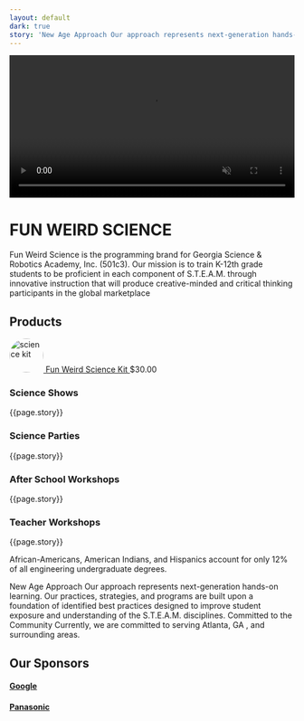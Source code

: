```yaml
---
layout: default
dark: true
story: 'New Age Approach Our approach represents next-generation hands-on learning. Our         practices, strategies, and programs are built upon a foundation of identified              best practices designed'
---
```

<style>
  video{
    display: block;
    width:100%;
    margin:0 auto;
  }
  .thumbnail{
    width:60px;
    border-radius:50%;
  }
  .bold{
    font-style:bold;
  }
  a.product{
    text-decoration:underline;
  }
</style>
<video controls autoplay muted>
  <source src = '{{site.baseurl}}/assets/video.mp4' type = 'video/mp4' >
</video>
<div class = 'main green flex-in'>
  <div class = 'child tripple'>
    <h1>FUN WEIRD SCIENCE</h1>
    <span class = 'border'></span>
    <p>
      Fun Weird Science is the programming brand for Georgia Science & Robotics Academy, Inc. (501c3). Our mission is to train K-12th grade students to be proficient in each component of S.T.E.A.M. through innovative instruction that will produce creative-minded and critical thinking participants in the global marketplace
    </p>
    <h2>Products</h2>
    <div>
      <a class = 'product' href = '{{site.baseurl}}/products/'>
      <img src = '{{site.baseurl}}/assets/kit.jpg' alt = 'science kit' class = 'thumbnail'>
      Fun Weird Science Kit
      </a>
      <span class = 'bold'>$30.00</span>
    </div>
  </div>
</div>
<div class = 'fulls shows'>
  <div class = 'flex-in after'>
    <h3>Science Shows</h3>
  </div>
</div>

<div class = 'dull flex-in'>
  <div class = 'child tripple'>
    <p>{{page.story}}</p>
  </div>
</div>

<div class = 'fulls parties'>
  <div class = 'flex-in after'>
    <h3>Science Parties</h3>
  </div>
</div>

<div class = 'dull flex-in'>
  <div class = 'child tripple'>
    <p>{{page.story}}</p>
  </div>
</div>

<div class = 'fulls workshops'>
  <div class = 'flex-in after'>
    <h3>After School Workshops</h3>
  </div>
</div>

<div class = 'dull flex-in'>
  <div class = 'child tripple'>
    <p>{{page.story}}</p>
  </div>
</div>

<div class = 'fulls teachers'>
  <div class = 'flex-in after'>
    <h3>Teacher Workshops</h3>
  </div>
</div>

<div class = 'dull flex-in'>
  <div class = 'child tripple'>
    <p>{{page.story}}</p>
  </div>
</div>

<div class = 'main flex-in'>
  <div class = 'child tripple'>
    <div class = 'banner'>
      <i class = 'icon icon-qoute' aria-hidden = 'true'></i>
      <p>African-Americans, American Indians, and Hispanics account for only 12% of all engineering undergraduate degrees.</p>
    </div>
    <p>New Age Approach Our approach represents next-generation hands-on learning. Our practices, strategies, and programs are built upon a foundation of identified best practices designed to improve student exposure and understanding of the S.T.E.A.M. disciplines. Committed to the Community Currently, we are committed to serving Atlanta, GA , and surrounding areas.</p>
    <h2>Our Sponsors</h2>
    <h4><a href = 'https://www.google.ca' class = 'mark' target = '_blank'>Google</a></h4>
    <h4><a href = 'https://panasonic.com' class = 'mark' target = '_blank'>Panasonic</a></h4>
  </div>
</div>